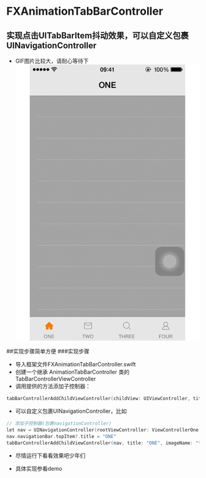 # FXAnimationTabBarController

实现点击UITabBarItem抖动效果，可以自定义包裹UINavigationController
- 

* GIF图片比较大，请耐心等待下
![image](https://github.com/Guodadada/FXAnimationTabBarController/blob/master/FXAnimationTabBar.gif)


##实现步骤简单方便
###实现步骤
* 导入框架文件FXAnimationTabBarController.swift
* 创建一个继承 AnimationTabBarController 类的 TabBarControllerViewController
* 调用提供的方法添加子控制器：

```c
tabBarControllerAddChildViewController(childView: UIViewController, title: String, imageName: String, selectedImageName: String, tag: Int)
```

* 可以自定义包裹UINavigationController，比如

```c
// 添加子控制器(包裹navigationController)
let nav = UINavigationController(rootViewController: ViewControllerOne())
nav.navigationBar.topItem?.title = "ONE"
tabBarControllerAddChildViewController(nav, title: "ONE", imageName: "tabbar_home", selectedImageName: "tabbar_home_selected", tag: 0)
```

* 尽情运行下看看效果吧少年们

* 具体实现参看demo 

